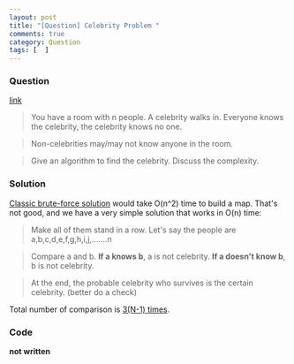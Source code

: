 ```yaml
---
layout: post
title: "[Question] Celebrity Problem "
comments: true
category: Question
tags: [  ]
---
```


### Question

[link](http://www.careercup.com/question?id=13167666)

> You have a room with n people. A celebrity walks in. Everyone knows the celebrity, the celebrity knows no one. 

> Non-celebrities may/may not know anyone in the room. 

> Give an algorithm to find the celebrity. Discuss the complexity. 

### Solution

[Classic brute-force solution](http://www.geeksforgeeks.org/the-celebrity-problem/) would take O(n^2) time to build a map. That's not good, and we have a very simple solution that works in O(n) time: 

> Make all of them stand in a row. Let's say the people are a,b,c,d,e,f,g,h,i,j,.......n 

> Compare a and b. __If a knows b__, a is not celebrity. __If a doesn't know b__, b is not celebrity. 

> At the end, the probable celebrity who survives is the certain celebrity. (better do a check)

Total number of comparison is [3(N-1) times](http://www.geeksforgeeks.org/the-celebrity-problem/). 

### Code

__not written__

